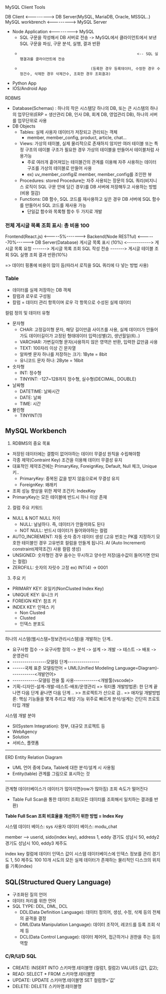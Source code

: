 MySQL Client Tools

DB Client                  <---------> DB Server(MySQL, MariaDB, Oracle, MSSQL..)
MySQL workbrench <---------> MySQL Server
- Node Application <---------> MySQL
	- SQL 구문을 작성해서 DB 서버로 전송 -> MySQL에서 클라이언트에서 보낸 SQL 구문을 파싱, 구문 분석, 실행, 결과 반환
	-                                                          <-- SQL 실행결과를 클라이언트에 전송
	-                                     (등록한 경우 등록데이터, 수정한 경우 수정건수, 삭제한 경우 삭제건수, 조회한 경우 조회결과)
- Python App
- IOS/Android App

RDBMS
- Database(Schemas) : 하나의 작은 시스템당 하나의 DB, 또는 큰 시스템의 하나의 업무단위(ERP = 생산관리 DB, 인사 DB, 회계 DB, 영업관리 DB), 하나의 서버를 업무단위로 사용
- DB Objects
	- Tables: 실제 사용자 데이터가 저장되고 관리되는 객체
		- member, member_config, product, article, chat...
	- Views: 가상의 테이블, 실제 물리적으로 존재하지 않지만 여러 테이블 또는 특정 구조의 테이블 구조가 필요한 경우 가상의 테이블을 만들어서 테이블처럼 사용가능
		- 주로 여러개 흩어져있는 테이블간의 관계를 이용해 자주 사용하는 데이터 구조를 가상의 테이블로 만들어 사용
		- ex) uv_member_config로 member, member_config를 조인한 뷰
	- Procedures: stored Procedure는 자주 사용되는 장문의 SQL 쿼리(비지니스 로직이 SQL 구문 안에 담긴 경우)를 DB 서버에 저장해두고 사용하는 방법(비용 절감)
	- Functions: DB 함수, SQL 코드를 재사용하고 싶은 경우 DB 서버에 SQL 함수를 만들어서 SQL 코드를 재사용 가능
		- 단일값 함수와 목록형 함수 두 가지로 개발


### 전체 게시글 목록 조회 표시: 총 비용 100
Frontend(React.js) <-----5%-------> Backend(Node RESTful) <------70%------> DB Server(Database)
게시글 목록 표시 (10%) <------------> 게시글 목록 요청 -------> 게시글 목록 조회 SQL 작성 전송 -------> 게시글 테이블 조회 SQL 실행 조회 결과 반환(10%)

=> 데이터 핑퐁에 비용이 많이 듬(따라서 로직을 SQL 쿼리에 다 넣는 방법 사용)

### Table
- 데이터를 실제 저장하는 DB 객체
- 칼럼과 로우로 구성됨
- 칼럼 = 데이터 관리 항목이며 로우 각 항목으로 수성된 실제 데이터

컬럼 정의 및 데이터 유형
- 문자형
	- CHAR: 고정길이형 문자, 해당 길이만큼 사이즈를 사용, 실제 데이터가 안들어가도 데이터길이가 고정된 형태데이터 입력(성별(2), 생년월일(6)..)
	- VARCHAR: 가변길이형 문자(사용하지 않은 영역은 반환, 입력한 값만큼 사용
	- TEXT: 100자리 이상 긴 문자열
	- 알파벳 문자 하나를 저장하는 크기: 1Byte = 8bit
	- 유니코드 문자 하나: 2Byte = 16bit
- 숫자형
	- INT: 정수형
	- TINYINT: -127~128까지 정수형, 실수형(DECIMAL, DOUBLE)
- 날짜형
	- DATETIME: 날짜시간
	- DATE: 날짜
	- TIME: 시간
- 불린형
	- TINYINT(1)

## MySQL Workbench

1) RDBMS의 중요 목표
- 저장된 데이터에는 결함이 없어야하는 데이터 무결성 원칙을 수립해야함
- 각종 제약(Contraint Key) 조건을 이용해 데이터 무결성 유지
- 대표적인 제약조건에는 PrimaryKey, ForeignKey, Default, Null 체크, Unique 키..
	- PrimaryKey: 중복된 값을 받지 않음으로써 무결성 유지
	- ForeignKey: 왜래키
- 조회 성능 향상을 위한 제약 조건키: IndexKey
- PrimaryKey는 모든 테이블에 반드시 하나 이상 존재 

2) 컬럼 주요 키워드
- NULL & NOT NULL 차이
	- NULL: 널널하다. 즉, 데이터가 안들어와도 된다
	- NOT NULL: 반드시 데이터가 들어와야하는 컬럼
- AUTO_INCREMENT: 자동 숫자 증가 데이터 생성 (고유 번호는 PK를 지정하기 모호한 테이블인 경우 고유번호 컬럼을 만들게 됩니다. AI (Auto Increment) constraint(제약조건) 사용 컬럼 생성)
- UNSIGNED: 숫자형인 경우 음수는 무시하고 양수만 저장(음수값이 들어가면 안되는 컬럼)
- ZEROFILL: 숫자의 자릿수 고정 ex) INT(4) -> 0001

3) 주요 키
- PRIMARY KEY: 유일키(NonClusted Index Key)
- UNIQUE KEY: 유니크 키
- FOREIGN KEY: 참조 키
- INDEX KEY: 인덱스 키
	- Non Clusted
	- Clusted
	- 인덱스 분포도

---
하나의 시스템(웹시스템=정보관리시스템)을 개발하는 단계..
- 요구사항 접수 -> 요구사항 정의 -> 분석 -> 설계 -> 개발 -> 테스트 -> 배포 -> 운영관리
- -----------------모델링 단계----------------
- ------국제 표준 모델링언어 = UML(Unified Modeling Language=Diagram)------------<개발언어>
-  -------------모델링 전용 툴 사용------------<개발툴(vscode)>
- 기획-디자인-설계-개발-테스트-배포/운영관리
=> 워터폴 개발방법론: 한 단계 끝나면 다음 단계 끝나면 다음 단계 .. >> 프로젝트가 산으로 감..
=> 애자일 개발방법론: 핵심 기능들을 몇개 추리고 해당 기능 위주로 빠르게 분석/설계는 간단히 프로토타입 개발

시스템 개발 분야
- SI(System Integration): 정부, 대규모 프로젝트 등
- WebAgency
- Solution
- 서비스, 플랫폼

---
ERD Entity Relation Diagram
- UML 언어 중에 Data, Table에 대한 분석/설계 시 사용됨
- Entity(table) 관계를 그림으로 표시하는 것
---
관계형 데이터베이스가 데이터가 많아지면(row가 많아짐) 조회 속도가 떨어진다
- Table Full Scan을 통한 데이터 조회(모든 데이터를 조회해서 일치하는 결과를 반환)

**Table Full Scan 조회 비효율을 개선하기 위한 방법 = Index Key**

시스템 데이터 베이스: sys 
사용자 데이터 베이스: modu_chat

member --> userid, sido(index key), address
                     1, eddy   경기도 성남시
                     50, eddy2   경기도 성남시
                     100, eddy3   제주도
                     
                     
index key 컬럼에 데이터 인덱스 값이 시스템 데이터베이스에 인덱스 정보를 관리
경기도 1, 50
제주도 100
10개 시도의 모든 실제 데이터가 존재하는 물리적인 디스크의 위치를 기록(index)

## SQL(Structured Query Language)
- 구조화된 질의 언어
- 데이터 처리를 위한 언어
- SQL TYPE: DDL, DML, DCL
	- DDL(Data Definition Language): 데이터 정의어, 생성, 수정, 삭제 등의 전체의 골격을 결정
	- DML(Data Manipulation Language): 데이터 조작어, 레코드를 등록 조회 삭제 등
	- DCL(Data Control Language): 데이터 제어어, 접근하거나 권한을 주는 등의 역할

### C/R/U/D SQL
- CREATE: INSERT INTO 스키마명.테이블명 (컬럼1, 컬럼2) VALUES (값1, 값2);
- READ: SELECT * FROM 스키마명.테이블명
- UPDATE: UPDATE 스키마명.테이블명 SET 컬럼명='값'
- DELETE: DELETE 스키마명.테이블명
